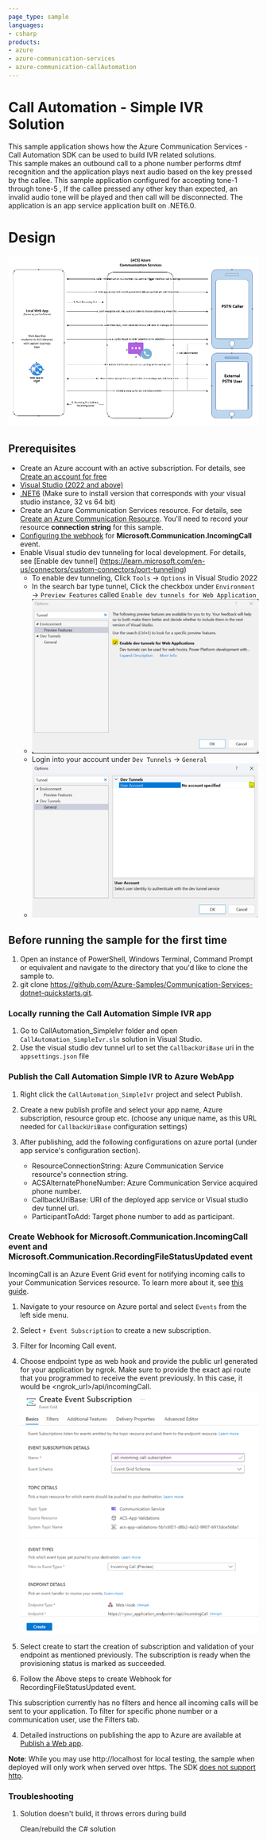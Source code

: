```yaml
---
page_type: sample
languages:
- csharp
products:
- azure
- azure-communication-services
- azure-communication-callAutomation
---
```


# Call Automation - Simple IVR Solution

This sample application shows how the Azure Communication Services - Call Automation SDK can be used to build IVR related solutions.  
This sample makes an outbound call to a phone number performs dtmf recognition and the application plays next audio based on the key pressed by the callee.
This sample application configured for accepting tone-1  through tone-5 , If the callee pressed any other key than expected, an invalid audio tone will be played and then call will be disconnected.
The application is an app service application built on .NET6.0.

# Design

![design](./data/SimpleIVRDesign.png)

## Prerequisites

- Create an Azure account with an active subscription. For details, see [Create an account for free](https://azure.microsoft.com/free/)
- [Visual Studio (2022 and above)](https://visualstudio.microsoft.com/vs/)
- [.NET6](https://dotnet.microsoft.com/en-us/download/dotnet-framework/net48) (Make sure to install version that corresponds with your visual studio instance, 32 vs 64 bit)
- Create an Azure Communication Services resource. For details, see [Create an Azure Communication Resource](https://docs.microsoft.com/azure/communication-services/quickstarts/create-communication-resource). You'll need to record your resource **connection string** for this sample.
- [Configuring the webhook](https://docs.microsoft.com/en-us/azure/devops/service-hooks/services/webhooks?view=azure-devops) for **Microsoft.Communication.IncomingCall** event.
- Enable Visual studio dev tunneling for local development. For details, see [Enable dev tunnel] (https://learn.microsoft.com/en-us/connectors/custom-connectors/port-tunneling)
	- To enable dev tunneling, Click `Tools` -> `Options` in Visual Studio 2022
	- In the search bar type tunnel, Click the checkbox under `Environment` -> `Preview Features` called `Enable dev tunnels for Web Application`
	- ![EnableDevTunnel](./data/EnableDevTunnel.png) 
	- Login into your account under `Dev Tunnels` -> `General`
	- ![LogInDevTunnel](./data/AddAccountForTunnel.png) 


## Before running the sample for the first time

1. Open an instance of PowerShell, Windows Terminal, Command Prompt or equivalent and navigate to the directory that you'd like to clone the sample to.
2. git clone https://github.com/Azure-Samples/Communication-Services-dotnet-quickstarts.git.

### Locally running the Call Automation Simple IVR app
1. Go to CallAutomation_SimpleIvr folder and open `CallAutomation_SimpleIvr.sln` solution in Visual Studio.
2. Use the visual studio dev tunnel url to set the `CallbackUriBase` uri in the `appsettings.json` file

### Publish the Call Automation Simple IVR to Azure WebApp

1. Right click the `CallAutomation_SimpleIvr` project and select Publish.
2. Create a new publish profile and select your app name, Azure subscription, resource group etc. (choose any unique name, as this URL needed for `CallbackUriBase` configuration settings)
3. After publishing, add the following configurations on azure portal (under app service's configuration section).

	- ResourceConnectionString: Azure Communication Service resource's connection string.
	- ACSAlternatePhoneNumber: Azure Communication Service acquired phone number.
	- CallbackUriBase: URI of the deployed app service or Visual studio dev tunnel url.
	- ParticipantToAdd: Target phone number to add as participant.
	
### Create Webhook for Microsoft.Communication.IncomingCall event and Microsoft.Communication.RecordingFileStatusUpdated event
IncomingCall is an Azure Event Grid event for notifying incoming calls to your Communication Services resource. To learn more about it, see [this guide](https://learn.microsoft.com/en-us/azure/communication-services/concepts/call-automation/incoming-call-notification). 
1. Navigate to your resource on Azure portal and select `Events` from the left side menu.
1. Select `+ Event Subscription` to create a new subscription. 
1. Filter for Incoming Call event. 
1. Choose endpoint type as web hook and provide the public url generated for your application by ngrok. Make sure to provide the exact api route that you programmed to receive the event previously. In this case, it would be <ngrok_url>/api/incomingCall. 
![Screenshot of portal page to create a new event subscription.](./media/event-susbcription.png)
![Screenshot of portal page to create a new event subscription.](./media/MicrosoftTeams-image.png)


1. Select create to start the creation of subscription and validation of your endpoint as mentioned previously. The subscription is ready when the provisioning status is marked as succeeded.

1. Follow the Above steps to create Webhook for RecordingFileStatusUpdated event.


This subscription currently has no filters and hence all incoming calls will be sent to your application. To filter for specific phone number or a communication user, use the Filters tab.



4. Detailed instructions on publishing the app to Azure are available at [Publish a Web app](https://docs.microsoft.com/visualstudio/deployment/quickstart-deploy-to-azure?view=vs-2019).

**Note**: While you may use http://localhost for local testing, the sample when deployed will only work when served over https. The SDK [does not support http](https://docs.microsoft.com/azure/communication-services/concepts/voice-video-calling/calling-sdk-features#user-webrtc-over-https).

### Troubleshooting

1. Solution doesn't build, it throws errors during build

	Clean/rebuild the C# solution
